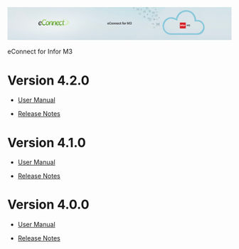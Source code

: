 ![eConnect for Infor M3](media/b74af4ae6e7208b3193b8a099a65b0f5.jpg)

eConnect for Infor M3

Version 4.2.0
=============

-   [User Manual](4.2.0/usermanual-sales-rep.md)

-   [Release Notes](4.2.0/release-notes-sales-rep.md)

Version 4.1.0
=============

-   [User Manual](4.1.0/usermanual-sales-rep.md)

-   [Release Notes](4.1.0/release-notes-sales-rep.md)

Version 4.0.0
=============

-   [User Manual](4.0.0/usermanual-sales-rep.md)

-   [Release Notes](4.0.0/release-notes-sales-rep.md)
